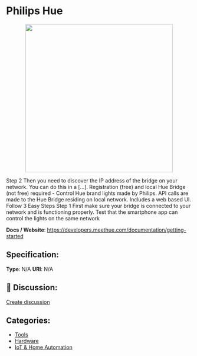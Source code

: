 # Philips Hue
<p align="center">
    <img width="400" src="https://raw.githubusercontent.com/apis-list/apis-list/apis/philips-hue/logo_256x256.png" />
</p>

Step 2 Then you need to discover the IP address of the bridge on your network.  You can do this in a […]. Registration (free) and local Hue Bridge (not free) required - Control Hue brand lights made by Philips. API calls are made to the Hue Bridge residing on local network. Includes a web based UI. Follow 3 Easy Steps Step 1 First make sure your bridge is connected to your network and is functioning properly. Test that the smartphone app can control the lights on the same network

**Docs / Website**: https://developers.meethue.com/documentation/getting-started

## Specification:
**Type**:  N/A 
**URI**:  N/A 

## 💬 Discussion:
[Create discussion](link)

## Categories:
- [Tools](https://github.com/apis-list/apis-list#tools)
- [Hardware](https://github.com/apis-list/apis-list#hardware)
- [IoT & Home Automation](https://github.com/apis-list/apis-list#iot-and-home-automation)





